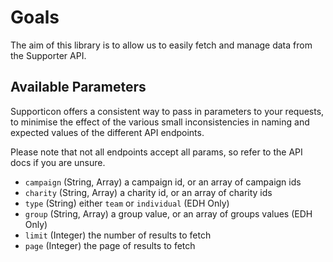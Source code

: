 # Goals

The aim of this library is to allow us to easily fetch and manage data from the Supporter API.

## Available Parameters

Supporticon offers a consistent way to pass in parameters to your requests, to minimise the effect of the various small inconsistencies in naming and expected values of the different API endpoints.

Please note that not all endpoints accept all params, so refer to the API docs if you are unsure.

- `campaign` (String, Array) a campaign id, or an array of campaign ids
- `charity` (String, Array) a charity id, or an array of charity ids
- `type` (String) either `team` or `individual` (EDH Only)
- `group` (String, Array) a group value, or an array of groups values (EDH Only)
- `limit` (Integer) the number of results to fetch
- `page` (Integer) the page of results to fetch
